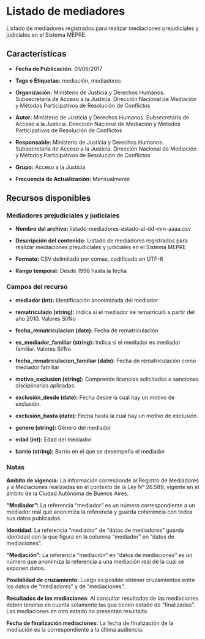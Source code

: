 Listado de mediadores
======================

Listado de mediadores registrados para realizar mediaciones prejudiciales y judiciales en el Sistema MEPRE.

Características
---------------

-   **Fecha de Publicación:** 01/06/2017

-   **Tags o Etiquetas:** mediación, mediadores

-   **Organización:** Ministerio de Justicia y Derechos Humanos. Subsecretaría de Acceso a la Justicia. Dirección Nacional de Mediación y Métodos Participativos de Resolución de Conflictos

-   **Autor:** Ministerio de Justicia y Derechos Humanos. Subsecretaría de Acceso a la Justicia. Dirección Nacional de Mediación y Métodos Participativos de Resolución de Conflictos

-   **Responsable:** Ministerio de Justicia y Derechos Humanos. Subsecretaría de Acceso a la Justicia. Dirección Nacional de Mediación y Métodos Participativos de Resolución de Conflictos

-   **Grupo:** Acceso a la Justicia

-   **Frecuencia de Actualización:** Mensualmente

Recursos disponibles
--------------------

### Mediadores prejudiciales y judiciales

-   **Nombre del archivo:** listado-mediadores-estado-al-dd-mm-aaaa.csv

-   **Descripción del contenido:** Listado de mediadores registrados para realizar mediaciones prejudiciales y judiciales en el Sistema MEPRE

-   **Formato:** CSV delimitado por comas, codificado en UTF-8

-   **Rango temporal:** Desde 1996 hasta la fecha

### Campos del recurso

-   **mediador (int):** Identificación anonimizada del mediador

-   **rematriculado (string):** Indica si el mediador se rematriculó a partir del año 2010. Valores Si/No

-   **fecha_rematriculacion (date):** Fecha de rematriculación

-   **es_mediador_familiar (string):** Indica si el mediador es mediador familiar. Valores Si/No

-   **fecha_rematriculacion_familiar (date):** Fecha de rematriculación como mediador familiar

-   **motivo_exclusion (string):** Comprende licencias solicitadas o sanciones disciplinarias aplicadas.

-   **exclusión_desde (date):** Fecha desde la cual hay un motivo de exclusión.

-   **exclusión_hasta (date):** Fecha hasta la cual hay un motivo de exclusión.

-   **genero (string):** Género del mediador

-   **edad (int):** Edad del mediador

-   **barrio (string):** Barrio en el que se desempeña el mediador

### Notas

**Ambito de vigencia:** La información corresponde al Registro de Mediadores y a Mediaciones realizadas en el contexto de la Ley N° 26.589, vigente en el ámbito de la Ciudad Autónoma de Buenos Aires.

**“Mediador”:** La referencia “mediador” es un número correspondiente a un mediador real que anonimiza la referencia y guarda coherencia con todos sus datos publicados.

**Identidad**: La referencia “mediador” de “datos de mediadores” guarda identidad con la que figura en la columna “mediador” en “datos de mediaciones”.

**“Mediación”:** La referencia “mediación” en “datos de mediaciones” es un número que anonimiza la referencia a una mediación real de la cual se exponen datos.

**Posibilidad de cruzamiento:** Luego es posible obtener cruzamientos entre los datos de “mediadores” y de “mediaciones”.

**Resultados de las mediaciones**: Al consultar resultados de las mediaciones deben tenerse en cuenta solamente las que tienen estado de “finalizadas”. Las mediaciones en otro estado no presentan resultado.

**Fecha de finalización mediaciones:** La fecha de finalización de la mediación es la correspondiente a la última audiencia.
